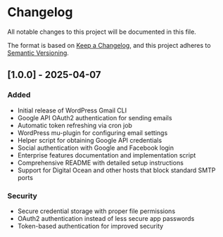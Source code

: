 # Changelog

All notable changes to this project will be documented in this file.

The format is based on [Keep a Changelog](https://keepachangelog.com/en/1.0.0/),
and this project adheres to [Semantic Versioning](https://semver.org/spec/v2.0.0.html).

## [1.0.0] - 2025-04-07

### Added
- Initial release of WordPress Gmail CLI
- Google API OAuth2 authentication for sending emails
- Automatic token refreshing via cron job
- WordPress mu-plugin for configuring email settings
- Helper script for obtaining Google API credentials
- Social authentication with Google and Facebook login
- Enterprise features documentation and implementation script
- Comprehensive README with detailed setup instructions
- Support for Digital Ocean and other hosts that block standard SMTP ports

### Security
- Secure credential storage with proper file permissions
- OAuth2 authentication instead of less secure app passwords
- Token-based authentication for improved security
